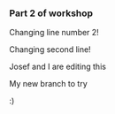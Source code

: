 ### Part 2 of workshop


Changing line number 2!

Changing second line!


Josef and I are editing this

My new branch to try

:) 


